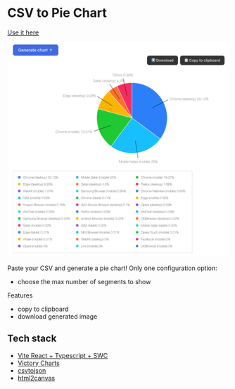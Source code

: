 # CSV to Pie Chart

[Use it here](https://csv-to-pie-chart-mu.vercel.app/)

![screenshot](./screenshot.png)

Paste your CSV and generate a pie chart! Only one configuration option:

- choose the max number of segments to show

Features

- copy to clipboard
- download generated image

## Tech stack

- [Vite React + Typescript + SWC](https://vite.dev/)
- [Victory Charts](https://commerce.nearform.com/open-source/victory/)
- [csvtojson](https://www.npmjs.com/package/csvtojson)
- [html2canvas](https://www.npmjs.com/package/html2canvas/v/1.4.1)